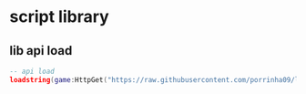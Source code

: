 # script library

## lib api load
```lua
-- api load
loadstring(game:HttpGet("https://raw.githubusercontent.com/porrinha09/lib_script/main/api%20load.lua"))()
```
